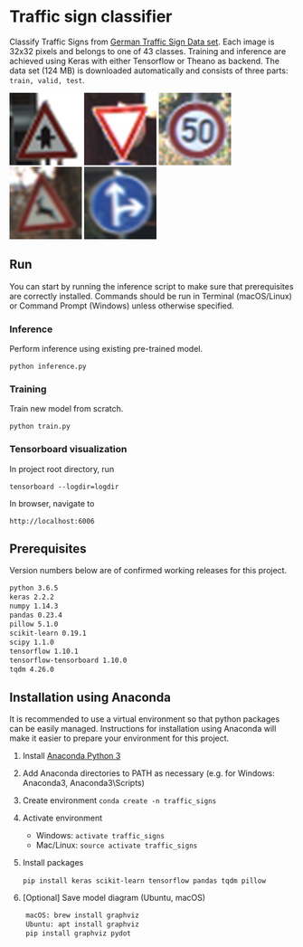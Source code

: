 # Traffic sign classifier
Classify Traffic Signs from [German Traffic Sign Data set](http://benchmark.ini.rub.de/?section=gtsrb&subsection=dataset).
Each image is 32x32 pixels and belongs to one of 43 classes. Training and inference are achieved using Keras with either Tensorflow or Theano as backend.
The data set (124 MB) is downloaded automatically and consists of three parts: `train, valid, test`.

![70](examples/sign_00070.png)
![178](examples/sign_00178.png)
![195](examples/sign_00195.png)
![323](examples/sign_00323.png)
![987](examples/sign_00987.png)

## Run
You can start by running the inference script to make sure that prerequisites are correctly installed.
Commands should be run in Terminal (macOS/Linux) or Command Prompt (Windows) unless otherwise specified.

### Inference
Perform inference using existing pre-trained model.

    python inference.py

### Training
Train new model from scratch.

    python train.py
    
### Tensorboard visualization
In project root directory, run

    tensorboard --logdir=logdir
    
In browser, navigate to
    
    http://localhost:6006

## Prerequisites

Version numbers below are of confirmed working releases for this project.

    python 3.6.5
    keras 2.2.2   
    numpy 1.14.3
    pandas 0.23.4
    pillow 5.1.0
    scikit-learn 0.19.1
    scipy 1.1.0
    tensorflow 1.10.1
    tensorflow-tensorboard 1.10.0
    tqdm 4.26.0
    
## Installation using Anaconda
It is recommended to use a virtual environment so that python packages can be easily managed.
Instructions for installation using Anaconda will make it easier to prepare your environment for this project.

1. Install [Anaconda Python 3](https://www.continuum.io/downloads)
2. Add Anaconda directories to PATH as necessary (e.g. for Windows: Anaconda3, Anaconda3\\Scripts)
3. Create environment `conda create -n traffic_signs`
4. Activate environment
    * Windows: `activate traffic_signs`
    * Mac/Linux: `source activate traffic_signs`
5. Install packages
 
    `pip install keras scikit-learn tensorflow pandas tqdm pillow` 

6. [Optional] Save model diagram (Ubuntu, macOS)
```
    macOS: brew install graphviz
    Ubuntu: apt install graphviz
    pip install graphviz pydot
```
